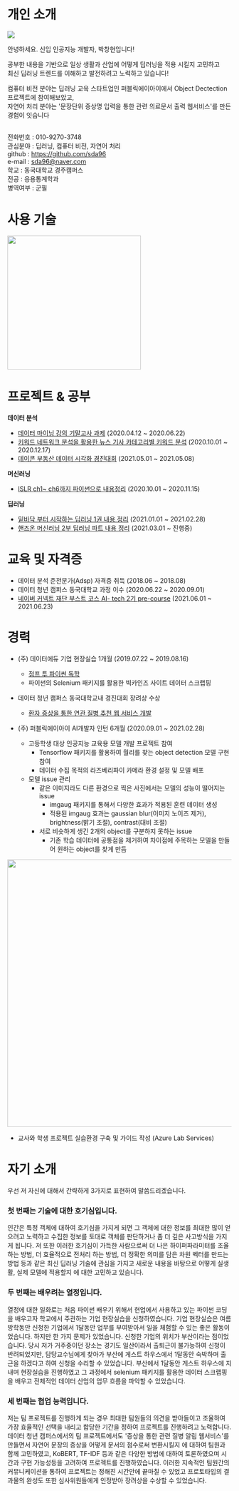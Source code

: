 # 개인 소개
<img src="https://imgur.com/xCO1ibb.jpg">

안녕하세요. 신입 인공지능 개발자, 박창현입니다!

공부한 내용을 기반으로 일상 생활과 산업에 어떻게 딥러닝을 적용 시킬지 고민하고  
최신 딥러닝 트렌드를 이해하고 발전하려고 노력하고 있습니다!

컴퓨터 비전 분야는 딥러닝 교육 스타트업인 퍼블릭에이아이에서 Object Dectection 프로젝트에 참여해보았고,  
자연어 처리 분야는 '문장단위 증상명 입력을 통한 관련 의료문서 출력 웹서비스'를 만든 경험이 잇습니다

##

전화번호 : 010-9270-3748  
관심분야 : 딥러닝, 컴퓨터 비전, 자연어 처리  
github  : https://github.com/sda96  
e-mail  : sda96@naver.com  
학교    : 동국대학교 경주캠퍼스  
전공    : 응용통계학과  
병역여부 : 군필  

##

# 사용 기술

<img src="https://imgur.com/MwBwe72.jpg" height="300">

##

# 프로젝트 & 공부

**데이터 분석**
- [데이터 마이닝 강의 기말고사 과제](https://github.com/sda96/Summary_note/tree/master/Data_analysis/%EB%8D%B0%EC%9D%B4%ED%84%B0%EB%A7%88%EC%9D%B4%EB%8B%9D) (2020.04.12 ~ 2020.06.22)
- [키워드 네트워크 분석을 활용한 뉴스 기사 카테고리별 키워드 분석](https://github.com/sda96/Summary_note/tree/master/Data_analysis/%EC%A1%B8%EC%97%85%EB%85%BC%EB%AC%B8) (2020.10.01 ~ 2020.12.17)
- [데이콘 부동산 데이터 시각화 경진대회](https://github.com/sda96/Summary_note/tree/master/Data_analysis/%EB%8D%B0%EC%9D%B4%EC%BD%98%EB%B6%80%EB%8F%99%EC%82%B0%EC%8B%9C%EA%B0%81%ED%99%94) (2021.05.01 ~ 2021.05.08)

**머신러닝**
- [ISLR ch1~ ch6까지 파이썬으로 내용정리](https://github.com/sda96/Summary_note/tree/master/ML/ISLP) (2020.10.01 ~ 2020.11.15)

**딥러닝**
- [밑바닥 부터 시작하는 딥러닝 1권 내용 정리](https://github.com/sda96/Summary_note/tree/master/DL/Deep_Learning_from_scratch) (2021.01.01 ~ 2021.02.28)
- [핸즈온 머신러닝 2부 딥러닝 파트 내용 정리](https://github.com/sda96/Summary_note/tree/master/DL/Hands_on_Machine_learning_part2) (2021.03.01 ~ 진행중)


##

# 교육 및 자격증
- 데이터 분석 준전문가(Adsp) 자격증 취득 (2018.06 ~ 2018.08)
- 데이터 청년 캠퍼스 동국대학교 과정 이수 (2020.06.22 ~ 2020.09.01)
- [네이버 커넥트 재단 부스트 코스 AI- tech 2기 pre-course](https://github.com/sda96/pre-boostcamp) (2021.06.01 ~ 2021.06.23)
##



# 경력

- (주) 데이터에듀 기업 현장실습 1개월 (2019.07.22 ~ 2019.08.16)
  - [점프 투 파이썬 독학](https://github.com/sda96/Summary_note/tree/master/Python)
  - 파이썬의 Selenium 패키지를 활용한 빅카인즈 사이트 데이터 스크랩핑

- 데이터 청년 캠퍼스 동국대학교내 경진대회 장려상 수상
  - [환자 증상을 통한 연관 질병 추천 웹 서비스 개발](https://github.com/sda96/Summary_note/tree/master/Data_campus)

- (주) 퍼블릭에이아이 AI개발자 인턴 6개월 (2020.09.01 ~ 2021.02.28)
  - 고등학생 대상 인공지능 교육용 모델 개발 프로젝트 참여  
    - Tensorflow 패키지를 활용하여 월리를 찾는 object detection 모델 구현 참여
    - 데이터 수집 목적의 라즈베리파이 카메라 환경 설정 및 모델 배포
   - 모델 issue 관리
     - 같은 이미지라도 다른 환경으로 찍은 사진에서는 모델의 성능이 떨어지는 issue
       - imgaug 패키지를 통해서 다양한 효과가 적용된 훈련 데이터 생성
       - 적용된 imgaug 효과는 gaussian blur(이미지 노이즈 제거), brightness(밝기 조절), contrast(대비 조절)
     - 서로 비슷하게 생긴 2개의 object를 구분하지 못하는 issue
       - 기존 학습 데이터에 공통점을 제거하여 차이점에 주목하는 모델을 만들어 원하는 object를 찾게 만듬
<img src="https://imgur.com/LeKZjtV.jpg" width="600" height="600">

  - 교사와 학생 프로젝트 실습환경 구축 및 가이드 작성 (Azure Lab Services)

##

  
  


# 자기 소개

우선 저 자신에 대해서 간략하게 3가지로 표현하여 말씀드리겠습니다.


### 첫 번째는 기술에 대한 호기심입니다.
인간은 특정 객체에 대하여 호기심을 가지게 되면 그 객체에 대한 정보를 최대한 많이 얻으려고 노력하고 수집한 정보를 토대로 객체를 판단하거나 좀 더 깊은 사고방식을 가지게 됩니다. 저 또한 이러한 호기심이 가득한 사람으로써 더 나은 하이퍼파라미터를 조율하는 방법, 더 효율적으로 전처리 하는 방법, 더 정확한 의미를 담은 차원 벡터를 만드는 방법 등과 같은 최신 딥러닝 기술에 관심을 가지고 새로운 내용을 바탕으로 어떻게 실생활, 실제 모델에 적용할지 에 대한 고민하고 있습니다.  

### 두 번째는 배우려는 열정입니다.
열정에 대한 일화로는 처음 파이썬 배우기 위해서 현업에서 사용하고 있는 파이썬 코딩을 배우고자 학교에서 주관하는 기업 현장실습을 신청하였습니다. 기업 현장실습은 여름방학동안 신청한 기업에서 1달동안 업무를 부여받아서 일을 체험할 수 있는 좋은 활동이었습니다. 하지만 한 가지 문제가 있었습니다. 신청한 기업의 위치가 부산이라는 점이었습니다. 당시 저가 거주중이던 장소는 경기도 일산이라서  출퇴근이 불가능하여 신청이 반려되었지만, 담당교수님에게 찾아가 부산에 게스트 하우스에서 1달동안 숙박하며 출근을 하겠다고 하여 신청을 수리할 수 있었습니다. 부산에서 1달동안 게스트 하우스에 지내며 현장실습을 진행하였고 그 과정에서 selenium 패키지를 활용한 데이터 스크랩핑을 배우고 전체적인 데이터 산업의 업무 흐름을 파악할 수 있었습니다. 

### 세 번째는 협업 능력입니다.
저는 팀 프로젝트를 진행하게 되는 경우 최대한 팀원들의 의견을 받아들이고 조율하여 가장 효율적인 선택을 내리고 합당한 기간을 정하여 프로젝트를 진행하려고 노력합니다. 데이터 청년 캠퍼스에서의 팀 프로젝트에서도 '증상을 통한 관련 질병 알림 웹서비스'를 만들면서 자연어 문장의 증상을 어떻게 문서의 점수로써 변환시킬지 에 대하여 팀원과 함께 고민하였고, KoBERT, TF-IDF 등과 같은 다양한 방법에 대하여 토론하였으며 시간과 구현 가능성등을 고려하여 프로젝트를 진행하였습니다. 이러한 지속적인 팀원간의 커뮤니케이션을 통하여 프로젝트는 정해진 시간안에 끝마칠 수 있었고 프로토타입의 결과물의 완성도 또한 심사위원들에게 인정받아 장려상을 수상할 수 있었습니다.
